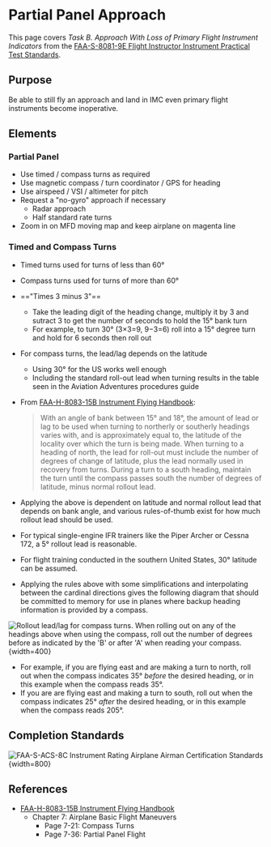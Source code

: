 # Partial Panel Approach

This page covers *Task B. Approach With Loss of Primary Flight Instrument Indicators* from the [FAA-S-8081-9E Flight Instructor Instrument Practical Test Standards](https://www.faa.gov/training_testing/testing/acs/cfi_instrument_pts_9.pdf).

## Purpose

Be able to still fly an approach and land in IMC even primary flight instruments become inoperative.

## Elements

### Partial Panel

* Use timed / compass turns as required
* Use magnetic compass / turn coordinator / GPS for heading
* Use airspeed / VSI / altimeter for pitch
* Request a "no-gyro" approach if necessary
  * Radar approach
  * Half standard rate turns
* Zoom in on MFD moving map and keep airplane on magenta line

### Timed and Compass Turns

* Timed turns used for turns of less than 60&#176;
* Compass turns used for turns of more than 60&#176;
* =="Times 3 minus 3"==
  * Take the leading digit of the heading change, multiply it by 3 and sutract 3 to get the number of seconds to hold the 15&#176; bank turn
  * For example, to turn 30&#176; (3&times;3=9, 9&minus;3=6) roll into a 15&#176; degree turn and hold for 6 seconds then roll out
* For compass turns, the lead/lag depends on the latitude
  * Using 30&#176; for the US works well enough
  * Including the standard roll-out lead when turning results in the table seen in the Aviation Adventures procedures guide
* From [FAA-H-8083-15B Instrument Flying Handbook](https://www.faa.gov/sites/faa.gov/files/regulations_policies/handbooks_manuals/aviation/FAA-H-8083-15B.pdf):

    > With an angle of bank between 15&#176; and 18&#176;, the amount of lead or lag to be used when turning to northerly or southerly headings varies with, and is approximately equal to, the latitude of the locality over which the turn is being made. When turning to a heading of north, the lead for roll-out must include the number of degrees of change of latitude, plus the lead normally used in recovery from turns. During a turn to a south heading, maintain the turn until the compass passes south the number of degrees of latitude, minus normal rollout lead.

* Applying the above is dependent on latitude and normal rollout lead that depends on bank angle, and various rules-of-thumb exist for how much rollout lead should be used.
* For typical single-engine IFR trainers like the Piper Archer or Cessna 172, a 5&#176; rollout lead is reasonable.
* For flight training conducted in the southern United States, 30&#176; latitude can be assumed.
* Applying the rules above with some simplifications and interpolating between the cardinal directions gives the following diagram that should be committed to memory for use in planes where backup heading information is provided by a compass.

![Rollout lead/lag for compass turns. When rolling out on any of the headings above when using the compass, roll out the number of degrees before as indicated by the 'B' or after 'A' when reading your compass.](/img/compass-turns.png){width=400}

* For example, if you are flying east and are making a turn to north, roll out when the compass indicates 35&#176; *before* the desired heading, or in this example when the compass reads 35&#176;.
* If you are are flying east and making a turn to south, roll out when the compass indicates 25&#176; *after* the desired heading, or in this example when the compass reads 205&#176;.

## Completion Standards

![[FAA-S-ACS-8C Instrument Rating Airplane Airman Certification Standards](https://www.faa.gov/training_testing/testing/acs/instrument_rating_airplane_acs_8.pdf)](/img/faa-s-acs-8c/faa-s-acs-8c-vii-d-partial-panel-approach.png){width=800}

## References

* [FAA-H-8083-15B Instrument Flying Handbook](https://www.faa.gov/sites/faa.gov/files/regulations_policies/handbooks_manuals/aviation/FAA-H-8083-15B.pdf)
  * Chapter 7: Airplane Basic Flight Maneuvers
    * Page 7-21: Compass Turns
    * Page 7-36: Partial Panel Flight
